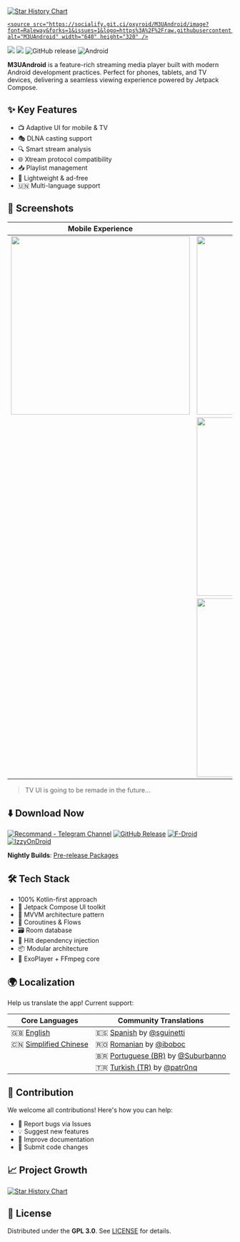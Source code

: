 <a href="https://github.com/oxyroid/M3UAndroid">
  <picture>
   <source media="(prefers-color-scheme: dark)" srcset="https://socialify.git.ci/oxyroid/M3UAndroid/image?font=Raleway&forks=1&issues=1&logo=https%3A%2F%2Fraw.githubusercontent.com%2Foxyroid%2FM3UAndroid%2Fmaster%2Fapp%2Fsmartphone%2Ficon.png&name=1&pattern=Plus&pulls=1&stargazers=1&theme=Dark" />
   <source media="(prefers-color-scheme: light)" srcset="https://socialify.git.ci/oxyroid/M3UAndroid/image?font=Raleway&forks=1&issues=1&logo=https%3A%2F%2Fraw.githubusercontent.com%2Foxyroid%2FM3UAndroid%2Fmaster%2Fapp%2Fsmartphone%2Ficon.png&name=1&pattern=Plus&pulls=1&stargazers=1&theme=Light" />
   <img alt="Star History Chart" src="https://socialify.git.ci/oxyroid/M3UAndroid/image?font=Raleway&forks=1&issues=1&logo=https%3A%2F%2Fraw.githubusercontent.com%2Foxyroid%2FM3UAndroid%2Fmaster%2Fapp%2Fsmartphone%2Ficon.png&name=1&pattern=Plus&pulls=1&stargazers=1" />
    
    <source src="https://socialify.git.ci/oxyroid/M3UAndroid/image?font=Raleway&forks=1&issues=1&logo=https%3A%2F%2Fraw.githubusercontent.com%2Foxyroid%2FM3UAndroid%2Fmaster%2Fapp%2Fsmartphone%2Ficon.png&name=1&pattern=Plus&pulls=1&stargazers=1&theme=Auto" alt="M3UAndroid" width="640" height="320" />
  </picture>
</a>

<a href="https://t.me/m3u_android"><img src="https://img.shields.io/badge/Telegram-Channel-2CA5E0?style=flat&logo=telegram"></a>
<a href="https://t.me/m3u_android_chat"><img src="https://img.shields.io/badge/Telegram-Discussion-2CA5E0?style=flat&logo=telegram"></a>
![GitHub release](https://img.shields.io/github/v/release/oxyroid/M3UAndroid?color=blue)
![Android](https://img.shields.io/badge/Android-8.0%2B-brightgreen?logo=android)

**M3UAndroid** is a feature-rich streaming media player built with modern Android development practices. Perfect for phones, tablets, and TV devices, delivering a seamless viewing experience powered by Jetpack Compose.

## ✨ Key Features

- 📺 Adaptive UI for mobile & TV
- 🎭 DLNA casting support
- 🔍 Smart stream analysis
- 🌐 Xtream protocol compatibility
- 📥 Playlist management
- 🚀 Lightweight & ad-free
- 🇺🇳 Multi-language support

## 📸 Screenshots

| Mobile Experience | TV Experience |
|--------------------|---------------|
| <img src=".github/images/phone/deviceframes.png" width="400"> | <img src=".github/images/tv/playlist.png" width="400"> |
|  | <img src=".github/images/tv/foryou.png" width="400"> |
|  | <img src=".github/images/tv/player.png" width="400"> |

> TV UI is going to be remade in the future...

## ⬇️ Download Now
[![Recommand - Telegram Channel](https://img.shields.io/badge/Telegram-Channel-2CA5E0?style=for-the-badge&logo=telegram)](https://t.me/m3u_android)
[![GitHub Release](https://img.shields.io/badge/Download-GitHub%20Release-black?style=for-the-badge&logo=github)](https://github.com/oxyroid/M3UAndroid/releases/latest)
[![F-Droid](https://img.shields.io/badge/Download-F--Droid-1976D2?style=for-the-badge&logo=android)](https://f-droid.org/packages/com.m3u.androidApp)
[![IzzyOnDroid](https://img.shields.io/badge/Download-IzzyOnDroid-8A4182?style=for-the-badge)](https://apt.izzysoft.de/fdroid/index/apk/com.m3u.androidApp)

**Nightly Builds**: [Pre-release Packages](https://nightly.link/oxyroid/M3UAndroid/workflows/android/master/artifact.zip)

## 🛠 Tech Stack

- 100% Kotlin-first approach
- 🎨 Jetpack Compose UI toolkit
- 🧬 MVVM architecture pattern
- 🚦 Coroutines & Flows
- 🗃️ Room database
- 💉 Hilt dependency injection
- 📦 Modular architecture
- 🎥 ExoPlayer + FFmpeg core

## 🌍 Localization

Help us translate the app! Current support:

| Core Languages | Community Translations |
|----------------|------------------------|
| 🇬🇧 [English](i18n/src/main/res/values) | 🇪🇸 [Spanish](i18n/src/main/res/values-es-rES) by [@sguinetti](https://github.com/sguinetti) |
| 🇨🇳 [Simplified Chinese](i18n/src/main/res/values-zh-rCN) | 🇷🇴 [Romanian](i18n/src/main/res/values-ro-rRO) by [@iboboc](https://github.com/iboboc) |
|  | 🇧🇷 [Portuguese (BR)](i18n/src/main/res/values-pt-rBR) by [@Suburbanno](https://github.com/Suburbanno) |
|  | 🇹🇷 [Turkish (TR)](i18n/src/main/res/values-tr-rTR) by [@patr0nq](https://github.com/patr0nq) |

## 🤝 Contribution

We welcome all contributions! Here's how you can help:
- 🐛 Report bugs via Issues
- 💡 Suggest new features
- 📝 Improve documentation
- 🔧 Submit code changes

## 📈 Project Growth

<a href="https://star-history.com/#oxyroid/M3UAndroid&Date">
  <picture>
    <source media="(prefers-color-scheme: dark)" srcset="https://api.star-history.com/svg?repos=oxyroid/M3UAndroid&type=Date&theme=dark" />
    <source media="(prefers-color-scheme: light)" srcset="https://api.star-history.com/svg?repos=oxyroid/M3UAndroid&type=Date" />
    <img alt="Star History Chart" src="https://api.star-history.com/svg?repos=oxyroid/M3UAndroid&type=Date" />
  </picture>
</a>

## 📜 License

Distributed under the **GPL 3.0**. See [LICENSE](LICENSE) for details.
